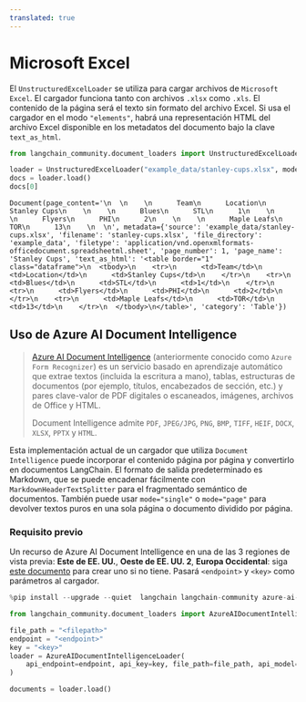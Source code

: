 ```yaml
---
translated: true
---
```


# Microsoft Excel

El `UnstructuredExcelLoader` se utiliza para cargar archivos de `Microsoft Excel`. El cargador funciona tanto con archivos `.xlsx` como `.xls`. El contenido de la página será el texto sin formato del archivo Excel. Si usa el cargador en el modo `"elements"`, habrá una representación HTML del archivo Excel disponible en los metadatos del documento bajo la clave `text_as_html`.

```python
from langchain_community.document_loaders import UnstructuredExcelLoader
```

```python
loader = UnstructuredExcelLoader("example_data/stanley-cups.xlsx", mode="elements")
docs = loader.load()
docs[0]
```

```output
Document(page_content='\n  \n    \n      Team\n      Location\n      Stanley Cups\n    \n    \n      Blues\n      STL\n      1\n    \n    \n      Flyers\n      PHI\n      2\n    \n    \n      Maple Leafs\n      TOR\n      13\n    \n  \n', metadata={'source': 'example_data/stanley-cups.xlsx', 'filename': 'stanley-cups.xlsx', 'file_directory': 'example_data', 'filetype': 'application/vnd.openxmlformats-officedocument.spreadsheetml.sheet', 'page_number': 1, 'page_name': 'Stanley Cups', 'text_as_html': '<table border="1" class="dataframe">\n  <tbody>\n    <tr>\n      <td>Team</td>\n      <td>Location</td>\n      <td>Stanley Cups</td>\n    </tr>\n    <tr>\n      <td>Blues</td>\n      <td>STL</td>\n      <td>1</td>\n    </tr>\n    <tr>\n      <td>Flyers</td>\n      <td>PHI</td>\n      <td>2</td>\n    </tr>\n    <tr>\n      <td>Maple Leafs</td>\n      <td>TOR</td>\n      <td>13</td>\n    </tr>\n  </tbody>\n</table>', 'category': 'Table'})
```

## Uso de Azure AI Document Intelligence

>[Azure AI Document Intelligence](https://aka.ms/doc-intelligence) (anteriormente conocido como `Azure Form Recognizer`) es un servicio basado en aprendizaje automático que extrae textos (incluida la escritura a mano), tablas, estructuras de documentos (por ejemplo, títulos, encabezados de sección, etc.) y pares clave-valor de
>PDF digitales o escaneados, imágenes, archivos de Office y HTML.
>
>Document Intelligence admite `PDF`, `JPEG/JPG`, `PNG`, `BMP`, `TIFF`, `HEIF`, `DOCX`, `XLSX`, `PPTX` y `HTML`.

Esta implementación actual de un cargador que utiliza `Document Intelligence` puede incorporar el contenido página por página y convertirlo en documentos LangChain. El formato de salida predeterminado es Markdown, que se puede encadenar fácilmente con `MarkdownHeaderTextSplitter` para el fragmentado semántico de documentos. También puede usar `mode="single"` o `mode="page"` para devolver textos puros en una sola página o documento dividido por página.

### Requisito previo

Un recurso de Azure AI Document Intelligence en una de las 3 regiones de vista previa: **Este de EE. UU.**, **Oeste de EE. UU. 2**, **Europa Occidental**: siga [este documento](https://learn.microsoft.com/azure/ai-services/document-intelligence/create-document-intelligence-resource?view=doc-intel-4.0.0) para crear uno si no tiene. Pasará `<endpoint>` y `<key>` como parámetros al cargador.

```python
%pip install --upgrade --quiet  langchain langchain-community azure-ai-documentintelligence
```

```python
from langchain_community.document_loaders import AzureAIDocumentIntelligenceLoader

file_path = "<filepath>"
endpoint = "<endpoint>"
key = "<key>"
loader = AzureAIDocumentIntelligenceLoader(
    api_endpoint=endpoint, api_key=key, file_path=file_path, api_model="prebuilt-layout"
)

documents = loader.load()
```

